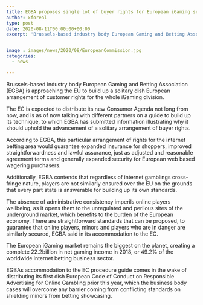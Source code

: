 ```yaml
---
title: EGBA proposes single lot of buyer rights for European iGaming sector
author: xforeal 
type: post
date: 2020-08-11T00:00:00+00:00
excerpt: 'Brussels-based industry body European Gaming and Betting Association (EGBA) is approaching the EU to build up a solitary container European arrangement of shopper rights for the whole iGaming sector '


image : images/news/2020/08/EuropeanCommission.jpg
categories:
  - news

---
```

Brussels-based industry body European Gaming and Betting Association (EGBA) is approaching the EU to build up a solitary dish European arrangement of customer rights for the whole iGaming division. 

The EC is expected to distribute its new Consumer Agenda not long from now, and is as of now talking with different partners on a guide to build up its technique, to which EGBA has submitted information illustrating why it should uphold the advancement of a solitary arrangement of buyer rights. 

According to EGBA, this particular arrangement of rights for the internet betting area would guarantee expanded insurance for shoppers, improved straightforwardness and lawful assurance, just as adjusted and reasonable agreement terms and generally expanded security for European web based wagering purchasers. 

Additionally, EGBA contends that regardless of internet gamblings cross-fringe nature, players are not similarly ensured over the EU on the grounds that every part state is answerable for building up its own standards. 

The absence of administrative consistency imperils online players wellbeing, as it opens them to the unregulated and perilous sites of the underground market, which benefits to the burden of the European economy. There are straightforward standards that can be proposed, to guarantee that online players, minors and players who are in danger are similarly secured, EGBA said in its accommodation to the EC. 

The European iGaming market remains the biggest on the planet, creating a complete 22.2billion in net gaming income in 2018, or 49.2&percnt; of the worldwide internet betting business sector. 

EGBAs accommodation to the EC procedure guide comes in the wake of distributing its first dish European Code of Conduct on Responsible Advertising for Online Gambling prior this year, which the business body cases will overcome any barrier coming from conflicting standards on shielding minors from betting showcasing.